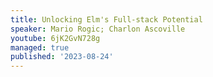 ```yaml
---
title: Unlocking Elm's Full-stack Potential
speaker: Mario Rogic; Charlon Ascoville
youtube: 6jK2GvN728g
managed: true
published: '2023-08-24'
---
```

